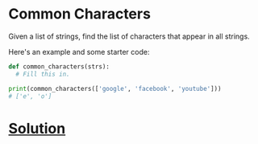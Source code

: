 # Common Characters

Given a list of strings, find the list of characters that appear in all strings.

Here's an example and some starter code:

```python
def common_characters(strs):
  # Fill this in.

print(common_characters(['google', 'facebook', 'youtube']))
# ['e', 'o']
```

# [Solution](solution.md)